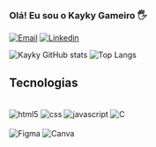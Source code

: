 

### Olá! Eu sou o Kayky Gameiro 🖐️


[![Email](https://img.shields.io/badge/Gmail-D14836?style=for-the-badge&logo=gmail&logoColor=white
)](mailto:vggameiro@gmail.com)
[![Linkedin](https://img.shields.io/badge/LinkedIn-0077B5?style=for-the-badge&logo=linkedin&logoColor=white
)]()


![Kayky GitHub stats](https://github-readme-stats.vercel.app/api?username=kaykygameiro01&show_icons=true&theme=dracula)
![Top Langs](https://github-readme-stats.vercel.app/api/top-langs/?username=kaykygameiro01&layout=compact&theme=dracula)

## Tecnologias 

<div style="display: inline_block"><br>
<img align="center" alt="html5" src="https://img.shields.io/badge/HTML5-E34F26?style=for-the-badge&logo=html5&logoColor=white">
<img align="center" alt="css" src="https://img.shields.io/badge/CSS3-1572B6?style=for-the-badge&logo=css3&logoColor=white">
<img align="center" alt="javascript" src="https://img.shields.io/badge/JavaScript-323330?style=for-the-badge&logo=javascript&logoColor=F7DF1E">
<img align="center" alt="C" src="https://img.shields.io/badge/C-00599C?style=for-the-badge&logo=c&logoColor=white"></div>

<div style="display: inline_block"><br>

  <img align="center" alt="Figma" src="https://img.shields.io/badge/figma-%23F24E1E.svg?style=for-the-badge&logo=figma&logoColor=white">
 <img align="center" alt="Canva"  src="https://img.shields.io/badge/Canva-%2300C4CC.svg?style=for-the-badge&logo=Canva&logoColor=white">
</div>



